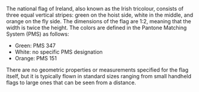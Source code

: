 The national flag of Ireland, also known as the Irish tricolour, consists of three equal vertical stripes: green on the hoist side, white in the middle, and orange on the fly side. The dimensions of the flag are 1:2, meaning that the width is twice the height. The colors are defined in the Pantone Matching System (PMS) as follows: 
- Green: PMS 347
- White: no specific PMS designation
- Orange: PMS 151

There are no geometric properties or measurements specified for the flag itself, but it is typically flown in standard sizes ranging from small handheld flags to large ones that can be seen from a distance.